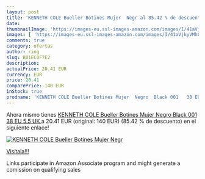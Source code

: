 ```yaml
---
layout: post
title: 'KENNETH COLE Bueller Botines Mujer  Negr al 85.42 % de descuento'
date: 
thumbnailImage: 'https://images-eu.ssl-images-amazon.com/images/I/41aVjkyVMhL._SL200_.jpg'
images: [ 'https://images-eu.ssl-images-amazon.com/images/I/41aVjkyVMhL._SL200_.jpg' ]
comments: true
category: ofertas
author: ring
slug: B01EC0F7E2
description:
actualPrice: 20.41 EUR
currency: EUR
price: 20.41
comparePrice: 140 EUR
inStock: true
prodname: 'KENNETH COLE Bueller Botines Mujer  Negro  Black 001   38 EU  5.5 UK '
---
```


Ahora mismo tienes [KENNETH COLE Bueller Botines Mujer  Negro  Black 001   38 EU  5.5 UK ](https://www.amazon.es/dp/B01EC0F7E2/?tag=tolees-21) a 20.41 EUR (original: 140 EUR) (85.42 %  de descuento) en el siguiente enlace!

[![KENNETH COLE Bueller Botines Mujer  Negr](https://images-eu.ssl-images-amazon.com/images/I/41aVjkyVMhL._SL200_.jpg)](https://www.amazon.es/dp/B01EC0F7E2/?tag=tolees-21)

[Visítala!!!](https://www.amazon.es/dp/B01EC0F7E2/?tag=tolees-21)

Links participate in Amazon Associate program and might generate a comission on qualifying sales
